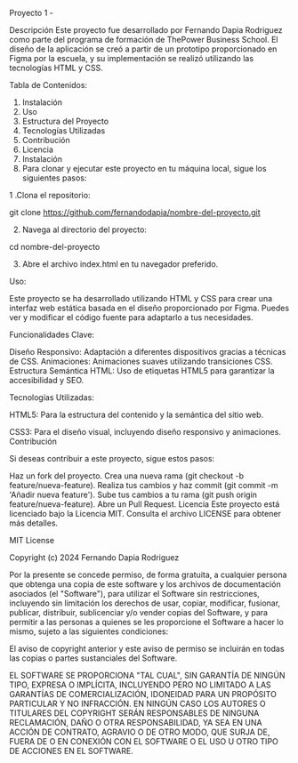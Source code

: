 Proyecto 1 - 

Descripción
Este proyecto fue desarrollado por Fernando Dapia Rodriguez como parte del programa de formación de ThePower Business School.
El diseño de la aplicación se creó a partir de un prototipo proporcionado en Figma por la escuela, y su implementación se realizó utilizando las tecnologías HTML y CSS.

Tabla de Contenidos:

1. Instalación
2. Uso
3. Estructura del Proyecto
4. Tecnologías Utilizadas
5. Contribución
6. Licencia
7. Instalación
8. Para clonar y ejecutar este proyecto en tu máquina local, sigue los siguientes pasos:

1 .Clona el repositorio:

git clone https://github.com/fernandodapia/nombre-del-proyecto.git

2. Navega al directorio del proyecto:

cd nombre-del-proyecto

3. Abre el archivo index.html en tu navegador preferido.


Uso:

Este proyecto se ha desarrollado utilizando HTML y CSS para crear una interfaz web estática basada en el diseño proporcionado por Figma. 
Puedes ver y modificar el código fuente para adaptarlo a tus necesidades.

Funcionalidades Clave:

Diseño Responsivo: Adaptación a diferentes dispositivos gracias a técnicas de CSS.
Animaciones: Animaciones suaves utilizando transiciones CSS.
Estructura Semántica HTML: Uso de etiquetas HTML5 para garantizar la accesibilidad y SEO.


Tecnologías Utilizadas:

HTML5: Para la estructura del contenido y la semántica del sitio web.

CSS3: Para el diseño visual, incluyendo diseño responsivo y animaciones.
Contribución


Si deseas contribuir a este proyecto, sigue estos pasos:

Haz un fork del proyecto.
Crea una nueva rama (git checkout -b feature/nueva-feature).
Realiza tus cambios y haz commit (git commit -m 'Añadir nueva feature').
Sube tus cambios a tu rama (git push origin feature/nueva-feature).
Abre un Pull Request.
Licencia
Este proyecto está licenciado bajo la Licencia MIT. Consulta el archivo LICENSE para obtener más detalles.


MIT License

Copyright (c) 2024 Fernando Dapia Rodriguez

Por la presente se concede permiso, de forma gratuita, a cualquier persona que obtenga una copia de este software y los archivos de documentación asociados (el "Software"), para utilizar el Software sin restricciones, incluyendo sin limitación los derechos de usar, copiar, modificar, fusionar, publicar, distribuir, sublicenciar y/o vender copias del Software, y para permitir a las personas a quienes se les proporcione el Software a hacer lo mismo, sujeto a las siguientes condiciones:

El aviso de copyright anterior y este aviso de permiso se incluirán en todas las copias o partes sustanciales del Software.

EL SOFTWARE SE PROPORCIONA "TAL CUAL", SIN GARANTÍA DE NINGÚN TIPO, EXPRESA O IMPLÍCITA, INCLUYENDO PERO NO LIMITADO A LAS GARANTÍAS DE COMERCIALIZACIÓN, IDONEIDAD PARA UN PROPÓSITO PARTICULAR Y NO INFRACCIÓN. EN NINGÚN CASO LOS AUTORES O TITULARES DEL COPYRIGHT SERÁN RESPONSABLES DE NINGUNA RECLAMACIÓN, DAÑO O OTRA RESPONSABILIDAD, YA SEA EN UNA ACCIÓN DE CONTRATO, AGRAVIO O DE OTRO MODO, QUE SURJA DE, FUERA DE O EN CONEXIÓN CON EL SOFTWARE O EL USO U OTRO TIPO DE ACCIONES EN EL SOFTWARE.




